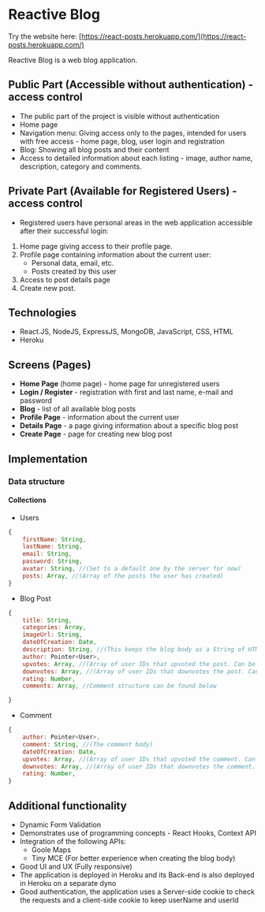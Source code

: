 # Reactive Blog

Try the website here: [https://react-posts.herokuapp.com/](https://react-posts.herokuapp.com/)

Reactive Blog is a web blog application.

## Public Part (Accessible without authentication) - access control

- The public part of the project is visible without authentication
- Home page
- Navigation menu: Giving access only to the pages, intended for users with free access - home page, blog, user login and registration
- Blog: Showing all blog posts and their content
- Access to detailed information about each listing - image, author name, description, category and comments.

## Private Part (Available for Registered Users) - access control

- Registered users have personal areas in the web application accessible after their successful login:

1. Home page giving access to their profile page.
2. Profile page containing information about the current user:
   - Personal data, email, etc.
   - Posts created by this user
3. Access to post details page
4. Create new post.

## Technologies

- React.JS, NodeJS, ExpressJS, MongoDB, JavaScript, CSS, HTML
- Heroku

## Screens (Pages)

- **Home Page** (home page) - home page for unregistered users
- **Login / Register** - registration with first and last name, e-mail and password
- **Blog** - list of all available blog posts
- **Profile Page** - information about the current user
- **Details Page** - a page giving information about a specific blog post
- **Create Page** - page for creating new blog post

## Implementation

### Data structure

#### Collections

- Users

```javascript
{
    firstName: String,
    lastName: String,
    email: String,
    password: String,
    avatar: String, //(Set to a default one by the server for now)
    posts: Array, //(Array of the posts the user has created)
}
```

- Blog Post

```javascript
{
    title: String,
    categories: Array,
    imageUrl: String,
    dateOfCreation: Date,
    description: String, //(This keeps the blog body as a String of HTML that is parsed to HTML on the Client Side)
    author: Pointer<User>,
    upvotes: Array, //(Array of user IDs that upvoted the post. Can be populated if needed with user infos without the password!)
    downvotes: Array, //(Array of user IDs that downvotes the post. Can be populated if needed with user infos without the password!)
    rating: Number,
    comments: Array, //Comment structure can be found below

}
```

- Comment

```javascript
{
    author: Pointer<User>,
    comment: String, //(The comment body)
    dateOfCreation: Date,
    upvotes: Array, //(Array of user IDs that upvoted the comment. Can be populated if needed with user infos without the password!)
    downvotes: Array, //(Array of user IDs that downvotes the comment. Can be populated if needed with user infos without the password!)
    rating: Number,
}
```

## Additional functionality

- Dynamic Form Validation
- Demonstrates use of programming concepts - React Hooks, Context API
- Integration of the following APIs:
  - Goole Maps
  - Tiny MCE (For better experience when creating the blog body)
- Good UI and UX (Fully responsive)
- The application is deployed in Heroku and its Back-end is also deployed in Heroku on a separate dyno
- Good authentication, the application uses a Server-side cookie to check the requests and a client-side cookie to keep userName and userId
